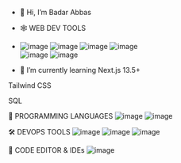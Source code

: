 - 👋 Hi, I’m Badar Abbas
- 🕸️ WEB DEV TOOLS
- ![image](https://github.com/RaiBadarAbbas92/RaiBadarAbbas92/assets/142784854/6a80ce74-6f8b-432d-a5e3-2364309e5279)  ![image](https://github.com/RaiBadarAbbas92/RaiBadarAbbas92/assets/142784854/9d12eec8-e6ce-4ffb-a95f-179209cafd92)  ![image](https://github.com/RaiBadarAbbas92/RaiBadarAbbas92/assets/142784854/7dbe2980-5e97-4d70-b50f-ec7924c5fb32)  ![image](https://github.com/RaiBadarAbbas92/RaiBadarAbbas92/assets/142784854/c1c5b6f7-d2b6-4cd7-acc9-b743b34c5de2)  
![image](https://github.com/RaiBadarAbbas92/RaiBadarAbbas92/assets/142784854/7bf8be7d-96cf-4ee0-9f22-05fdff6cb1fc)  ![image](https://github.com/RaiBadarAbbas92/RaiBadarAbbas92/assets/142784854/4e25c59a-997f-4ab9-a3ae-65578baca437)


- 🌱 I’m currently learning 
Next.js 13.5+

Tailwind CSS

SQL

🎯 PROGRAMMING LANGUAGES
![image](https://github.com/RaiBadarAbbas92/RaiBadarAbbas92/assets/142784854/38b46eb8-5d33-4977-ad91-03cb9f7361af)  ![image](https://github.com/RaiBadarAbbas92/RaiBadarAbbas92/assets/142784854/7db889f8-e2bd-406c-a98a-62b884bc4b62)

🛠️ DEVOPS TOOLS
![image](https://github.com/RaiBadarAbbas92/RaiBadarAbbas92/assets/142784854/81311480-6d60-4734-aa31-a638438523bd) ![image](https://github.com/RaiBadarAbbas92/RaiBadarAbbas92/assets/142784854/8a300c51-38be-49fb-9456-5f7331133f61) ![image](https://github.com/RaiBadarAbbas92/RaiBadarAbbas92/assets/142784854/058efd50-cf38-447e-a6fa-0513d27dae68)



📄 CODE EDITOR & IDEs
![image](https://github.com/RaiBadarAbbas92/RaiBadarAbbas92/assets/142784854/84bb3013-7db0-4f4d-a37b-cf6c9c57d1fa)







